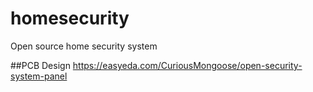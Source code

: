 # homesecurity
Open source home security system

##PCB Design 
https://easyeda.com/CuriousMongoose/open-security-system-panel

